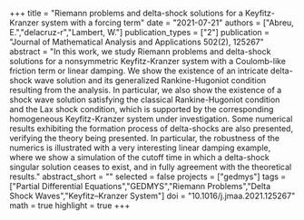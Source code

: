 +++
title = "Riemann problems and delta-shock solutions for a Keyfitz-Kranzer system with a forcing term"
date = "2021-07-21"
authors = ["Abreu, E.","delacruz-r","Lambert, W."]
publication_types = ["2"]
publication = "Journal of Mathematical Analysis and Applications 502(2), 125267"
abstract = "In this work, we study Riemann problems and delta-shock solutions for a nonsymmetric Keyfitz-Kranzer system with a Coulomb-like friction term or linear damping. We show the existence of an intricate delta-shock wave solution and its generalized Rankine-Hugoniot condition resulting from the analysis. In particular, we also show the existence of a shock wave solution satisfying the classical Rankine-Hugoniot condition and the Lax shock condition, which is supported by the corresponding homogeneous Keyfitz-Kranzer system under investigation. Some numerical results exhibiting the formation process of delta-shocks are also presented, verifying the theory being presented. In particular, the robustness of the numerics is illustrated with a very interesting linear damping example, where we show a simulation of the cutoff time in which a delta-shock singular solution ceases to exist, and in fully agreement with the theoretical results."
abstract_short = ""
selected = false
projects = ["gedmys"]
tags = ["Partial Differential Equations","GEDMYS","Riemann Problems","Delta Shock Waves","Keyfitz–Kranzer System"]
doi = "10.1016/j.jmaa.2021.125267"
math = true
highlight = true
+++
